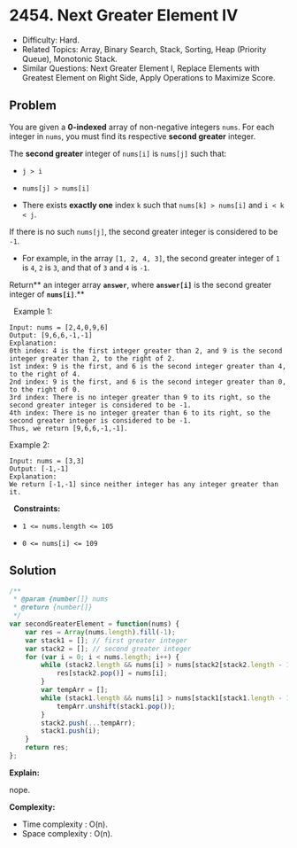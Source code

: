 # 2454. Next Greater Element IV

- Difficulty: Hard.
- Related Topics: Array, Binary Search, Stack, Sorting, Heap (Priority Queue), Monotonic Stack.
- Similar Questions: Next Greater Element I, Replace Elements with Greatest Element on Right Side, Apply Operations to Maximize Score.

## Problem

You are given a **0-indexed** array of non-negative integers `nums`. For each integer in `nums`, you must find its respective **second greater** integer.

The **second greater** integer of `nums[i]` is `nums[j]` such that:


	
- `j > i`
	
- `nums[j] > nums[i]`
	
- There exists **exactly one** index `k` such that `nums[k] > nums[i]` and `i < k < j`.


If there is no such `nums[j]`, the second greater integer is considered to be `-1`.


	
- For example, in the array `[1, 2, 4, 3]`, the second greater integer of `1` is `4`, `2` is `3`, and that of `3` and `4` is `-1`.


Return** an integer array **`answer`**, where **`answer[i]`** is the second greater integer of **`nums[i]`**.**

 
Example 1:

```
Input: nums = [2,4,0,9,6]
Output: [9,6,6,-1,-1]
Explanation:
0th index: 4 is the first integer greater than 2, and 9 is the second integer greater than 2, to the right of 2.
1st index: 9 is the first, and 6 is the second integer greater than 4, to the right of 4.
2nd index: 9 is the first, and 6 is the second integer greater than 0, to the right of 0.
3rd index: There is no integer greater than 9 to its right, so the second greater integer is considered to be -1.
4th index: There is no integer greater than 6 to its right, so the second greater integer is considered to be -1.
Thus, we return [9,6,6,-1,-1].
```

Example 2:

```
Input: nums = [3,3]
Output: [-1,-1]
Explanation:
We return [-1,-1] since neither integer has any integer greater than it.
```

 
**Constraints:**


	
- `1 <= nums.length <= 105`
	
- `0 <= nums[i] <= 109`



## Solution

```javascript
/**
 * @param {number[]} nums
 * @return {number[]}
 */
var secondGreaterElement = function(nums) {
    var res = Array(nums.length).fill(-1);
    var stack1 = []; // first greater integer
    var stack2 = []; // second greater integer
    for (var i = 0; i < nums.length; i++) {
        while (stack2.length && nums[i] > nums[stack2[stack2.length - 1]]) {
            res[stack2.pop()] = nums[i];
        }
        var tempArr = [];
        while (stack1.length && nums[i] > nums[stack1[stack1.length - 1]]) {
            tempArr.unshift(stack1.pop());
        }
        stack2.push(...tempArr);
        stack1.push(i);
    }
    return res;
};
```

**Explain:**

nope.

**Complexity:**

* Time complexity : O(n).
* Space complexity : O(n).
